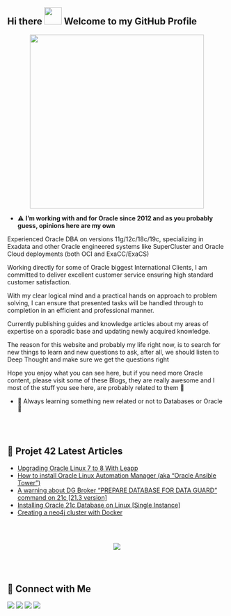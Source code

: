 
<!--
**Project-42/Project-42** is a ✨ _special_ ✨ repository because its `README.md` (this file) appears on your GitHub profile.

Here are some ideas to get you started:

- 🔭 I’m currently working on ...
- 🌱 I’m currently learning ...
- 👯 I’m looking to collaborate on ...
- 🤔 I’m looking for help with ...
- 💬 Ask me about ...
- 📫 How to reach me: ...
- 😄 Pronouns: ...
- ⚡ Fun fact: ...
-->




## Hi there <img src="https://raw.githubusercontent.com/nakulbhati/nakulbhati/master/contain/Hi.gif" width="40px"> Welcome to my GitHub Profile</h2>


<p align="center">
<a href="https://project42.site/" target="_blank"><img src=https://i1.wp.com/project42.site/wp-content/uploads/2020/08/dont-panic-website-font.png?resize=1024%2C1024&ssl=1" width="400"/></a>

- :warning: **I’m working with and for Oracle since 2012 and as you probably guess, opinions here are my own**

Experienced Oracle DBA on versions 11g/12c/18c/19c, specializing in Exadata and other Oracle engineered systems like SuperCluster and Oracle Cloud deployments (both OCI and ExaCC/ExaCS)

Working directly for some of Oracle biggest International Clients, I am committed to deliver excellent customer service ensuring high standard customer satisfaction.

With my clear logical mind and a practical hands on approach to problem solving, I can ensure that presented tasks will be handled through to completion in an efficient and professional manner.

Currently publishing guides and knowledge articles about my areas of expertise on a sporadic base and updating newly acquired knowledge.

The reason for this website and probably my life right now, is to search for new things to learn and new questions to ask, after all, we should listen to Deep Thought and make sure we get the questions right

Hope you enjoy what you can see here, but if you need more Oracle content, please visit some of these Blogs, they are really awesome and I most of the stuff you see here, are probably related to them 🙂



- 🌱 Always learning something new related or not to Databases or Oracle 🙂

<br/><br/>
## :newspaper: Projet 42 Latest Articles
<!-- BLOG-POST-LIST:START -->
- [Upgrading Oracle Linux 7 to 8 With Leapp](https://project42.site/upgrading-oracle-linux-7-to-8-with-leapp/)
- [How to install Oracle Linux Automation Manager (aka “Oracle Ansible Tower”)](https://project42.site/how-to-install-oracle-linux-automation-manager-aka-oracle-ansible-tower/)
- [A warning about DG Broker “PREPARE DATABASE FOR DATA GUARD” command on 21c [21.3 version]](https://project42.site/a-warning-about-dg-broker-prepare-database-for-data-guard-command-on-21c-21-3-version/)
- [Installing Oracle 21c Database on Linux [Single Instance]](https://project42.site/installing-oracle-21c-database-on-linux-single-instance/)
- [Creating a neo4j cluster with Docker](https://project42.site/creating-a-neo4j-cluster-with-docker/)
<!-- BLOG-POST-LIST:END -->

<br/><br/>
<p align="center"> 
<img src="https://github-readme-stats.vercel.app/api?username=project-42&show_icons=true&title_color=f80102&icon_color=d02024&custom_title=Project%2042's%20GitHub%20Stats" />
</p>

<br/><br/>
## :loudspeaker: Connect with Me
<p align="left">
<a href="https://project42.site/" target="_blank"><img src="https://img.shields.io/badge/-Project42-d02024?style=?style=flat-square&logo=Wordpress&logoColor=white"/></a>    
<a href="https://www.linkedin.com/in/victor-torres-m/" target="_blank"><img src="https://img.shields.io/badge/-Victor%20Torres-0077B5?style=?style=flat-square&logo=Linkedin&logoColor=white"/></a>
<a href="https://twitter.com/Solifugo/" target="_blank"><img src="https://img.shields.io/badge/-Victor%20Torres-1DA1F2?style=?style=flat-square&logo=Twitter&logoColor=white"/></a> 
<a href="https://dev.to/project42/" target="_blank"><img src="https://img.shields.io/badge/-Project42-000000?style=?style=flat-square&logo=dev.to&logoColor=white"/></a>  

